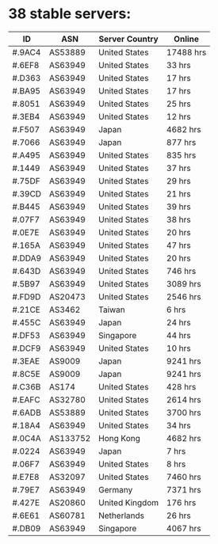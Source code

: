 # 38 stable servers:

| ID | ASN | Server Country | Online |
| ------ | ------ | ------ | ------ |
| #.9AC4 | AS53889 | United States | 17488 hrs |
| #.6EF8 | AS63949 | United States | 33 hrs |
| #.D363 | AS63949 | United States | 17 hrs |
| #.BA95 | AS63949 | United States | 17 hrs |
| #.8051 | AS63949 | United States | 25 hrs |
| #.3EB4 | AS63949 | United States | 12 hrs |
| #.F507 | AS63949 | Japan | 4682 hrs |
| #.7066 | AS63949 | Japan | 877 hrs |
| #.A495 | AS63949 | United States | 835 hrs |
| #.1449 | AS63949 | United States | 37 hrs |
| #.75DF | AS63949 | United States | 29 hrs |
| #.39CD | AS63949 | United States | 21 hrs |
| #.B445 | AS63949 | United States | 39 hrs |
| #.07F7 | AS63949 | United States | 38 hrs |
| #.0E7E | AS63949 | United States | 20 hrs |
| #.165A | AS63949 | United States | 47 hrs |
| #.DDA9 | AS63949 | United States | 20 hrs |
| #.643D | AS63949 | United States | 746 hrs |
| #.5B97 | AS63949 | United States | 3089 hrs |
| #.FD9D | AS20473 | United States | 2546 hrs |
| #.21CE | AS3462 | Taiwan | 6 hrs |
| #.455C | AS63949 | Japan | 24 hrs |
| #.DF53 | AS63949 | Singapore | 44 hrs |
| #.DCF9 | AS63949 | United States | 10 hrs |
| #.3EAE | AS9009 | Japan | 9241 hrs |
| #.8C5E | AS9009 | Japan | 9241 hrs |
| #.C36B | AS174 | United States | 428 hrs |
| #.EAFC | AS32780 | United States | 2614 hrs |
| #.6ADB | AS53889 | United States | 3700 hrs |
| #.18A4 | AS63949 | United States | 34 hrs |
| #.0C4A | AS133752 | Hong Kong | 4682 hrs |
| #.0224 | AS63949 | Japan | 7 hrs |
| #.06F7 | AS63949 | United States | 8 hrs |
| #.E7E8 | AS32097 | United States | 7460 hrs |
| #.79E7 | AS63949 | Germany | 7371 hrs |
| #.427E | AS20860 | United Kingdom | 176 hrs |
| #.6E61 | AS60781 | Netherlands | 26 hrs |
| #.DB09 | AS63949 | Singapore | 4067 hrs |

